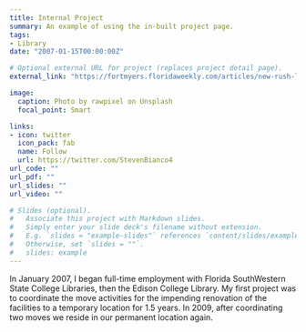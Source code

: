 ```yaml
---
title: Internal Project
summary: An example of using the in-built project page.
tags:
- Library
date: "2007-01-15T00:00:00Z"

# Optional external URL for project (replaces project detail page).
external_link: "https://fortmyers.floridaweekly.com/articles/new-rush-library-the-heart-of-arts-culture-at-edison-state/"

image:
  caption: Photo by rawpixel on Unsplash
  focal_point: Smart

links:
- icon: twitter
  icon_pack: fab
  name: Follow
  url: https://twitter.com/StevenBianco4
url_code: ""
url_pdf: ""
url_slides: ""
url_video: ""

# Slides (optional).
#   Associate this project with Markdown slides.
#   Simply enter your slide deck's filename without extension.
#   E.g. `slides = "example-slides"` references `content/slides/example-slides.md`.
#   Otherwise, set `slides = ""`.
#   slides: example
---
```


In January 2007, I began full-time employment with Florida SouthWestern State College Libraries, then the Edison College Library. My first project was to coordinate the move activities for the impending renovation of the facilities to a temporary location for 1.5 years. In 2009, after coordinating two moves we reside in our permanent location again.

